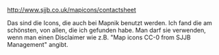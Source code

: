 <http://www.sjjb.co.uk/mapicons/contactsheet>

Das sind die Icons, die auch bei Mapnik benutzt werden. Ich fand die am
schönsten, von allen, die ich gefunden habe. Man darf sie verwenden,
wenn man einen Disclaimer wie z.B. "Map icons CC-0 from SJJB Management"
angibt.
